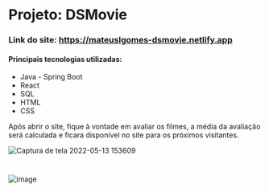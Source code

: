 # Projeto: DSMovie
### Link do site: https://mateuslgomes-dsmovie.netlify.app

#### Principais tecnologias utilizadas:
* Java - Spring Boot
* React
* SQL
* HTML
* CSS

Após abrir o site, fique à vontade em avaliar os filmes, a média da avaliação será calculada e ficara disponível no site para os próximos visitantes.

![Captura de tela 2022-05-13 153609](https://user-images.githubusercontent.com/97681752/168346158-88068a75-d0f4-4ec6-b9ee-a6ed76afbb6c.jpg)
#
![image](https://user-images.githubusercontent.com/97681752/168346403-ba4f3370-5ce5-4177-b536-d3249132713a.png)
